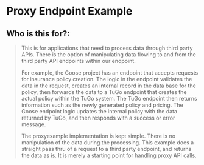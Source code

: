 # Proxy Endpoint Example

## Who is this for?:

> This is for applications that need to process data through third party APIs. There is the option
> of manipulating data flowing to and from the third party API endpoints within our endpoint.
>
> For example, the Goose project has an endpoint that accepts requests for insurance policy
> creation. The logic in the endpoint validates the data in the request, creates an internal record
> in the data base for the policy, then forwards the data to a TuGo endpoint that creates the actual
> policy within the TuGo system. The TuGo endpoint then returns information such as the newly
> generated policy and pricing. The Goose endpoint logic updates the internal policy with the
> data returned by TuGo, and then responds with a success or error message.
>
> The proxyexample implementation is kept simple. There is no manipulation of the data during the
> processing. This example does a straight pass thru of a request to a third party endpoint, and
> returns the data as is. It is merely a starting point for handling proxy API calls.
